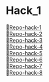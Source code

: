 # Hack_1
🔵[Repo-hack-1](https://github.com/Gminiss/git_h_1.git)
<br>
🔵[Repo-hack-2](https://github.com/Gminiss/git_h_2.git)
<br>
🔵[Repo-hack-3](https://github.com/Gminiss/git_h_3.git)
<br>
🔵[Repo-hack-4](https://github.com/Gminiss/git_h_4.git)
<br>
🔵[Repo-hack-5](https://github.com/Gminiss/git_h_5.git)
<br>
🔵[Repo-hack-6](https://github.com/Gminiss/git_h_6.git)
<br>
🔵[Repo-hack-7](https://github.com/Gminiss/git_h_7.git)
<br>
🔵[Repo-hack-8](https://github.com/Gminiss/git_h_8.git)
